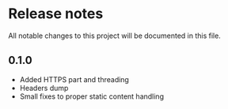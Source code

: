 # Release notes

All notable changes to this project will be documented in this file.

## 0.1.0

- Added HTTPS part and threading
- Headers dump
- Small fixes to proper static content handling
